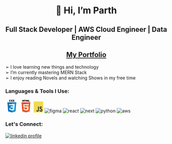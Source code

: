 <h1 align="center">👋 Hi, I’m Parth</h1> 
<h2 align="center">Full Stack Developer <span>|</span> AWS Cloud Engineer <span>|</span> Data Engineer</h2>
<h2 align="center"><a href="https://parth-sharma.netlify.app/">My Portfolio</a></h2>
   

➢ I love learning new things and technology<br>
➢ I’m currently mastering MERN Stack<br>
➢ I enjoy reading Novels and watching Shows in my free time<br>
 


<h3>Languages & Tools I Use:</h3>
<p><img src="https://raw.githubusercontent.com/devicons/devicon/master/icons/css3/css3-original-wordmark.svg" alt="css3" width="40" height="40"/>
<img src="https://raw.githubusercontent.com/devicons/devicon/master/icons/html5/html5-original-wordmark.svg" alt="html5" width="40" height="40"/>
<img src="https://raw.githubusercontent.com/devicons/devicon/master/icons/javascript/javascript-original.svg" alt="javascript" width="30" height="35"/>
<img src="https://cdn.jsdelivr.net/gh/devicons/devicon/icons/figma/figma-original.svg" alt="figma" width="30" height="35"/>
<img src="https://cdn.jsdelivr.net/gh/devicons/devicon/icons/react/react-original.svg" alt="react" width="35" height="35"/>
<img src="https://cdn.jsdelivr.net/gh/devicons/devicon/icons/nextjs/nextjs-original.svg" alt="next" width="35" height="35"/>
<img src="https://cdn.jsdelivr.net/gh/devicons/devicon/icons/python/python-original.svg" alt="python" width="35" height="35"/>
<img src="https://cdn.jsdelivr.net/gh/devicons/devicon/icons/amazonwebservices/amazonwebservices-original.svg" alt="aws" width="35" height="35"/>
</p>

<h3>Let's Connect:</h3>

<p><a href="https://www.linkedin.com/in/parth-sharma-b3b441150/" target="_blank"><img align="center" src="https://cdn.jsdelivr.net/gh/devicons/devicon/icons/linkedin/linkedin-original.svg" alt="linkedin profile" height="auto" width="30"/></a>
</p>
